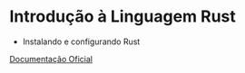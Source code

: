 # Introdução à Linguagem Rust

* Instalando e configurando Rust

[Documentação Oficial](https://www.rust-lang.org/pt-BR/install.html)
